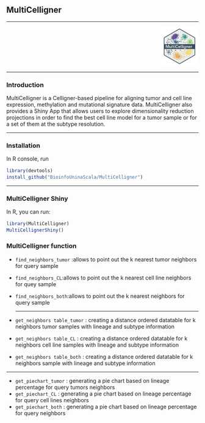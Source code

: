 
## **MultiCelligner**

------------------------------------------------------------------------

<p align="right">

<img src="inst/www/MultiCelligner_Logo_2.png" width="100"/>

</p>

------------------------------------------------------------------------

### Introduction

MultiCelligner is a Celligner-based pipeline for aligning tumor and cell
line expression, methylation and mutational signature data.
MultiCelligner also provides a Shiny App that allows users to explore
dimensionality reduction projections in order to find the best cell line
model for a tumor sample or for a set of them at the subtype resolution.

------------------------------------------------------------------------

### Installation

In R console, run

``` r
library(devtools)
install_github("BioinfoUninaScala/MultiCelligner")
```

------------------------------------------------------------------------

### MultiCelligner Shiny

In R, you can run:

``` r
library(MultiCelligner)
MultiCellignerShiny()
```

### MultiCelligner function

-   `find_neighbors_tumor` :allows to point out the k nearest tumor
    neighbors for query sample
-   `find_neighbors_CL`:allows to point out the k nearest cell line
    neighbors for quey sample
-   `find_neighbors_both`:allows to point out the k nearest neighbors
    for query sample
    
    ------------------------------------------------------------------------
    
-   `get_neighbors table_tumor` : creating a distance ordered datatable for k neighbors tumor samples with lineage and subtype information 
-   `get_neighbors table_CL` : creating a distance ordered datatable for k neighbors cell line samples with lineage and subtype information 
-   `get_neighbors table_both` : creating a distance ordered datatable for k neighbors sample with lineage and subtype information

------------------------------------------------------------------------

-   `get_piechart_tumor` : generating a pie chart based on lineage percentage for query tumors neighbors
-   `get_piechart_CL` : generating a pie chart based on lineage percentage for query cell lines neighbors
-   `get_piechart_both` : generating a pie chart based on lineage percentage for query neighbors


